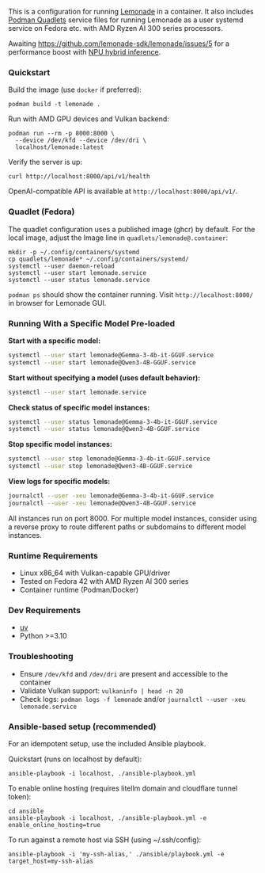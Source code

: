 This is a configuration for running [Lemonade](https://www.amd.com/en/developer/resources/technical-articles/unlocking-a-wave-of-llm-apps-on-ryzen-ai-through-lemonade-server.html) in a container. It also includes [Podman Quadlets](https://www.redhat.com/en/blog/quadlet-podman) service files for running Lemonade as a user systemd service on Fedora etc. with AMD Ryzen AI 300 series processors.

Awaiting https://github.com/lemonade-sdk/lemonade/issues/5 for a performance boost with [NPU hybrid inference](https://lemonade-server.ai/docs/faq/#1-does-hybrid-inference-with-the-npu-only-work-on-windows).

### Quickstart

Build the image (use `docker` if preferred):

```
podman build -t lemonade .
```

Run with AMD GPU devices and Vulkan backend:

```
podman run --rm -p 8000:8000 \
  --device /dev/kfd --device /dev/dri \
  localhost/lemonade:latest
```

Verify the server is up:

```
curl http://localhost:8000/api/v1/health
```

OpenAI-compatible API is available at `http://localhost:8000/api/v1/`.

### Quadlet (Fedora)

The quadlet configuration uses a published image (ghcr) by default.
For the local image, adjust the Image line in `quadlets/lemonade@.container`:

```
mkdir -p ~/.config/containers/systemd
cp quadlets/lemonade* ~/.config/containers/systemd/
systemctl --user daemon-reload
systemctl --user start lemonade.service
systemctl --user status lemonade.service
```

`podman ps` should show the container running. Visit `http://localhost:8000/` in browser for Lemonade GUI.

### Running With a Specific Model Pre-loaded

**Start with a specific model:**
```bash
systemctl --user start lemonade@Gemma-3-4b-it-GGUF.service
systemctl --user start lemonade@Qwen3-4B-GGUF.service
```

**Start without specifying a model (uses default behavior):**
```bash
systemctl --user start lemonade.service
```

**Check status of specific model instances:**
```bash
systemctl --user status lemonade@Gemma-3-4b-it-GGUF.service
systemctl --user status lemonade@Qwen3-4B-GGUF.service
```

**Stop specific model instances:**
```bash
systemctl --user stop lemonade@Gemma-3-4b-it-GGUF.service
systemctl --user stop lemonade@Qwen3-4B-GGUF.service
```

**View logs for specific models:**
```bash
journalctl --user -xeu lemonade@Gemma-3-4b-it-GGUF.service
journalctl --user -xeu lemonade@Qwen3-4B-GGUF.service
```

All instances run on port 8000. For multiple model instances, consider using a reverse proxy to route different paths or subdomains to different model instances.

### Runtime Requirements

- Linux x86_64 with Vulkan-capable GPU/driver
- Tested on Fedora 42 with AMD Ryzen AI 300 series
- Container runtime (Podman/Docker)

### Dev Requirements

- [uv](https://docs.astral.sh/uv/)
- Python >=3.10

### Troubleshooting

- Ensure `/dev/kfd` and `/dev/dri` are present and accessible to the container
- Validate Vulkan support: `vulkaninfo | head -n 20`
- Check logs: `podman logs -f lemonade` and/or `journalctl --user -xeu lemonade.service`

### Ansible-based setup (recommended)

For an idempotent setup, use the included Ansible playbook.

Quickstart (runs on localhost by default):

```
ansible-playbook -i localhost, ./ansible-playbook.yml
```

To enable online hosting (requires litellm domain and cloudflare tunnel token):

```
cd ansible
ansible-playbook -i localhost, ./ansible-playbook.yml -e enable_online_hosting=true
```

To run against a remote host via SSH (using ~/.ssh/config):

```
ansible-playbook -i 'my-ssh-alias,' ./ansible/playbook.yml -e target_host=my-ssh-alias
```
